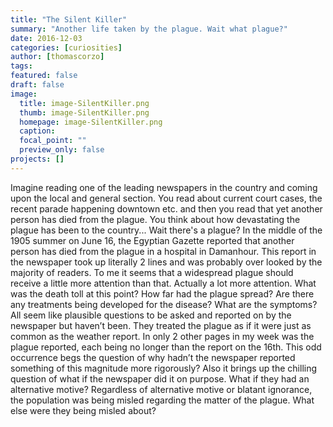```yaml
---
title: "The Silent Killer"
summary: "Another life taken by the plague. Wait what plague?"
date: 2016-12-03
categories: [curiosities]
author: [thomascorzo]
tags:
featured: false
draft: false
image:
  title: image-SilentKiller.png
  thumb: image-SilentKiller.png
  homepage: image-SilentKiller.png
  caption:
  focal_point: ""
  preview_only: false
projects: []
---
```


Imagine reading one of the leading newspapers in the country and coming upon the local and general section. You read about current court cases, the recent parade happening downtown etc. and then you read that yet another person has died from the plague. You think about how devastating the plague has been to the country... Wait there's a plague?
In the middle of the 1905 summer on June 16, the Egyptian Gazette reported that another person has died from the plague in a hospital in Damanhour. This report in the newspaper took up literally 2 lines and was probably over looked by the majority of readers. To me it seems that a widespread plague should receive a little more attention than that. Actually a lot more attention. What was the death toll at this point? How far had the plague spread? Are there any treatments being developed for the disease? What are the symptoms? All seem like plausible questions to be asked and reported on by the newspaper but haven’t been. They treated the plague as if it were just as common as the weather report. In only 2 other pages in my week was the plague reported, each being no longer than the report on the 16th.
This odd occurrence begs the question of why hadn’t the newspaper reported something of this magnitude more rigorously? Also it brings up the chilling question of what if the newspaper did it on purpose. What if they had an alternative motive? Regardless of alternative motive or blatant ignorance, the population was being misled regarding the matter of the plague. What else were they being misled about?
